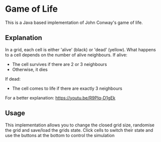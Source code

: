 # Game of Life
This is a Java based implementation of John Conway's game of life.

## Explanation

In a grid, each cell is either 'alive' (black) or 'dead' (yellow).
What happens to a cell depends on the number of alive neighbours.
If alive:
- The cell survives if there are 2 or 3 neighbours
- Otherwise, it dies

If dead:
- The cell comes to life if there are exactly 3 neighbours

For a better explanation: https://youtu.be/R9Plq-D1gEk

## Usage
This implementation allows you to change the closed grid size, randomise the grid and save/load the grids state.
Click cells to switch their state and use the buttons at the bottom to control the simulation
